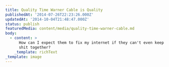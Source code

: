 ```yaml
---
title: Quality Time Warner Cable is Quality
publishedAt: '2014-07-26T22:23:26.000Z'
updatedAt: '2014-10-04T21:48:47.000Z'
status: publish
featuredMedia: content/media/quality-time-warner-cable.md
body:
  - content: >
      How can I expect them to fix my internet if they can't even keep their
      shit together?
    _template: richText
_template: image
---
```


